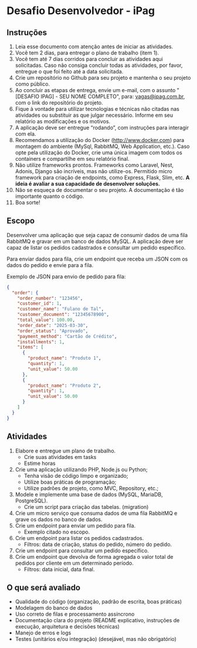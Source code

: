 # Desafio Desenvolvedor - iPag

## Instruções

1. Leia esse documento com atenção antes de iniciar as atividades.
2. Você tem 2 dias, para entregar o plano de trabalho (item 1).
3. Você tem até 7 dias corridos para concluir as atividades aqui solicitadas. Caso não consiga concluir todas as atividades, por favor, entregue o que foi feito até a data solicitada.
4. Crie um repositório no Github para seu projeto e mantenha o seu projeto como público.
5. Ao concluir as etapas de entrega, envie um e-mail, com o assunto "[DESAFIO IPAG] - SEU NOME COMPLETO", para: vagas@ipag.com.br, com o link do repositório do projeto.
6. Fique à vontade para utilizar tecnologias e técnicas não citadas nas atividades ou substituir as que julgar necessário. Informe em seu relatório as modificações e os motivos.
7. A aplicação deve ser entregue “rodando”, com instruções para interagir com ela.
8. Recomendamos a utilização do Docker (http://www.docker.com) para montagem do ambiente (MySql, RabbitMQ, Web Application, etc.). Caso opte pela utilização do Docker, crie uma única imagem com todos os containers e compartilhe em seu relatório final.
9. Não utilize frameworks prontos. Frameworks como Laravel, Nest, Adonis, Django são incríveis, mas não utilize-os. Permitido micro framework para criação de endpoints, como Express, Flask, Slim, etc. **A ideia é avaliar a sua capacidade de desenvolver soluções.**
10. Não se esqueça de documentar o seu projeto. A documentação é tão importante quanto o código.
11. Boa sorte!

## Escopo

Desenvolver uma aplicação que seja capaz de consumir dados de uma fila RabbitMQ e gravar em um banco de dados MySQL. A aplicação deve ser capaz de listar os pedidos cadastrados e consultar um pedido específico.

Para enviar dados para fila, crie um endpoint que receba um JSON com os dados do pedido e envie para a fila.

Exemplo de JSON para envio de pedido para fila:

```json
{
  "order": {
    "order_number": "123456",
    "customer_id": 1,
    "customer_name": "Fulano de Tal",
    "customer_document": "12345678900",
    "total_value": 100.00,
    "order_date": "2025-03-30",
    "order_status": "Aprovado",
    "payment_method": "Cartão de Crédito",
    "installments": 1,
    "items": [
      {
        "product_name": "Produto 1",
        "quantity": 1,
        "unit_value": 50.00
      },
      {
        "product_name": "Produto 2",
        "quantity": 1,
        "unit_value": 50.00
      }
    ]
  }
}
```

## Atividades

1. Elabore e entregue um plano de trabalho.
   - Crie suas atividades em tasks
   - Estime horas
2. Crie uma aplicação utilizando PHP, Node.js ou Python;
   - Tenha visão de código limpo e organizado;
   - Utilize boas práticas de programação;
   - Utilize padrões de projeto, como MVC, Repository, etc.;
3. Modele e implemente uma base de dados (MySQL, MariaDB, PostgreSQL).
   - Crie um script para criação das tabelas. (migration)
4. Crie um micro serviço que consuma dados de uma fila RabbitMQ e grave os dados no banco de dados.
5. Crie um endpoint para enviar um pedido para fila.
   - Exemplo citado no escopo.
6. Crie um endpoint para listar os pedidos cadastrados.
    - Filtros: data de criação, status do pedido, número do pedido.
7. Crie um endpoint para consultar um pedido específico.
8. Crie um endpoint que devolva de forma agregada o valor total de pedidos por cliente em um determinado período.
    - Filtros: data inicial, data final.

## O que será avaliado

- Qualidade do código (organização, padrão de escrita, boas práticas)
- Modelagem do banco de dados
- Uso correto de filas e processamento assíncrono
- Documentação clara do projeto (README explicativo, instruções de execução, arquitetura e decisões técnicas)
- Manejo de erros e logs
- Testes (unitários e/ou integração) (desejável, mas não obrigatório)